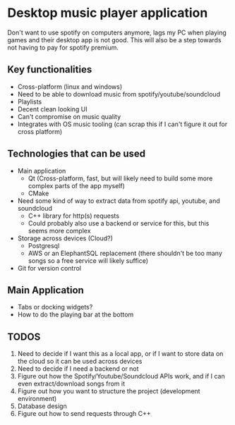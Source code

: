 # Desktop music player application

Don't want to use spotify on computers anymore, lags my PC when playing games and their desktop app is not good. This will also be a step towards not having to pay for spotify premium.

## Key functionalities
- Cross-platform (linux and windows)
- Need to be able to download music from spotify/youtube/soundcloud
- Playlists
- Decent clean looking UI
- Can't compromise on music quality
- Integrates with OS music tooling (can scrap this if I can't figure it out for cross platform)

## Technologies that can be used
- Main application
    - Qt (Cross-platform, fast, but will likely need to build some more complex parts of the app myself)
    - CMake
- Need some kind of way to extract data from spotify api, youtube, and soundcloud
    - C++ library for http(s) requests
    - Could probably also use a backend or service for this, but this seems more complex
- Storage across devices (Cloud?)
    - Postgresql
    - AWS or an ElephantSQL replacement (there shouldn't be too many songs so a free service will likely suffice)
- Git for version control


## Main Application
- Tabs or docking widgets?
- How to do the playing bar at the bottom

## TODOS
1. Need to decide if I want this as a local app, or if I want to store data on the cloud so it can be used across devices
2. Need to decide if I need a backend or not
3. Figure out how the Spotify/Youtube/Soundcloud APIs work, and if I can even extract/download songs from it
4. Figure out how you want to structure the project (development environment)
5. Database design
6. Figure out how to send requests through C++
